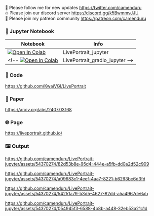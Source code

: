 🐣 Please follow me for new updates https://twitter.com/camenduru <br />
🔥 Please join our discord server https://discord.gg/k5BwmmvJJU <br />
🥳 Please join my patreon community https://patreon.com/camenduru <br />

### 🍊 Jupyter Notebook

| Notebook | Info
| --- | --- |
[![Open In Colab](https://colab.research.google.com/assets/colab-badge.svg)](https://colab.research.google.com/github/camenduru/LivePortrait-jupyter/blob/main/LivePortrait_jupyter.ipynb) | LivePortrait_jupyter
<!-- [![Open In Colab](https://colab.research.google.com/assets/colab-badge.svg)](https://colab.research.google.com/github/camenduru/LivePortrait-jupyter/blob/main/LivePortrait_gradio_jupyter.ipynb) | LivePortrait_gradio_jupyter -->

### 🧬 Code
https://github.com/KwaiVGI/LivePortrait

### 📄 Paper
https://arxiv.org/abs/2407.03168

### 🌐 Page
https://liveportrait.github.io/

### 🖼 Output

https://github.com/camenduru/LivePortrait-jupyter/assets/54370274/82d53b8e-95d4-444e-a5fb-dd0a2d52c909

https://github.com/camenduru/LivePortrait-jupyter/assets/54370274/a09683c1-4eef-4aa7-8221-b6263bc6d3fd

https://github.com/camenduru/LivePortrait-jupyter/assets/54370274/54251a79-b3d5-4627-82dd-a5a4967de6ab

https://github.com/camenduru/LivePortrait-jupyter/assets/54370274/054945f3-6588-4b8b-a448-32eb53a21c1d
